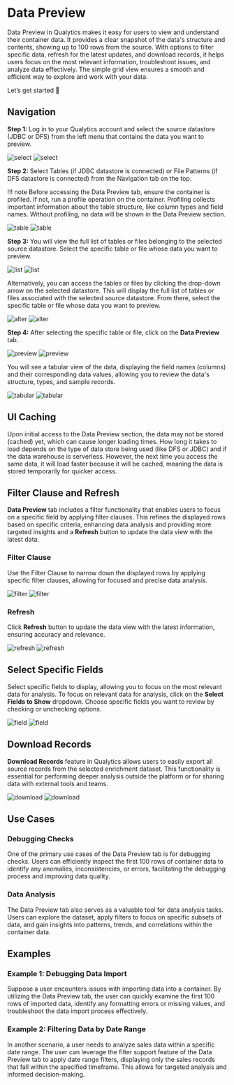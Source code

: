 # Data Preview

Data Preview in Qualytics makes it easy for users to view and understand their container data. It provides a clear snapshot of the data's structure and contents, showing up to 100 rows from the source. With options to filter specific data, refresh for the latest updates, and download records, it helps users focus on the most relevant information, troubleshoot issues, and analyze data effectively. The simple grid view ensures a smooth and efficient way to explore and work with your data.

Let’s get started 🚀

## Navigation

**Step 1:** Log in to your Qualytics account and select the source datastore (JDBC or DFS) from the left menu that contains the data you want to preview.

![select](../assets/container/data-preview/select-light.png#only-light)
![select](../assets/container/data-preview/select-dark.png#only-dark)

**Step 2:** Select Tables (if JDBC datastore is connected) or File Patterns (if DFS datastore is connected) from the Navigation tab on the top.

!!! note
    Before accessing the Data Preview tab, ensure the container is profiled. If not, run a profile operation on the container. Profiling collects important information about the table structure, like column types and field names. Without profiling, no data will be shown in the Data Preview section.

![table](../assets/container/data-preview/table-light.png#only-light)
![table](../assets/container/data-preview/table-dark.png#only-dark)

**Step 3:** You will view the full list of tables or files belonging to the selected source datastore. Select the specific table or file whose data you want to preview.

![list](../assets/container/data-preview/list-light.png#only-light)
![list](../assets/container/data-preview/list-dark.png#only-dark)

Alternatively, you can access the tables or files by clicking the drop-down arrow on the selected datastore. This will display the full list of tables or files associated with the selected source datastore. From there, select the specific table or file whose data you want to preview.

![alter](../assets/container/data-preview/alter-light.png#only-light)
![alter](../assets/container/data-preview/alter-dark.png#only-dark)

**Step 4:** After selecting the specific table or file, click on the **Data Preview** tab.

![preview](../assets/container/data-preview/preview-light.png#only-light)
![preview](../assets/container/data-preview/preview-dark.png#only-dark)

You will see a tabular view of the data, displaying the field names (columns) and their corresponding data values, allowing you to review the data's structure, types, and sample records.

![tabular](../assets/container/data-preview/tabular-light.png#only-light)
![tabular](../assets/container/data-preview/tabular-dark.png#only-dark)

## UI Caching

Upon initial access to the Data Preview section, the data may not be stored (cached) yet, which can cause longer loading times. How long it takes to load depends on the type of data store being used (like DFS or JDBC) and if the data warehouse is serverless. However, the next time you access the same data, it will load faster because it will be cached, meaning the data is stored temporarily for quicker access.

## Filter Clause and Refresh

**Data Preview** tab includes a filter functionality that enables users to focus on a specific field by applying filter clauses. This refines the displayed rows based on specific criteria, enhancing data analysis and providing more targeted insights and a **Refresh** button to update the data view with the latest data.

### Filter Clause

Use the Filter Clause to narrow down the displayed rows by applying specific filter clauses, allowing for focused and precise data analysis.

![filter](../assets/container/data-preview/filter-light.png#only-light)
![filter](../assets/container/data-preview/filter-dark.png#only-dark)

### Refresh

Click **Refresh** button to update the data view with the latest information, ensuring accuracy and relevance.

![refresh](../assets/container/data-preview/refresh-light.png#only-light)
![refresh](../assets/container/data-preview/refresh-dark.png#only-dark)

## Select Specific Fields

Select specific fields to display, allowing you to focus on the most relevant data for analysis. To focus on relevant data for analysis, click on the **Select Fields to Show** dropdown. Choose specific fields you want to review by checking or unchecking options.

![field](../assets/container/data-preview/field-light.png#only-light)
![field](../assets/container/data-preview/field-dark.png#only-dark)

## Download Records

**Download Records** feature in Qualytics allows users to easily export all source records from the selected enrichment dataset. This functionality is essential for performing deeper analysis outside the platform or for sharing data with external tools and teams.

![download](../assets/container/data-preview/download-light.png#only-light)
![download](../assets/container/data-preview/download-dark.png#only-dark)

## Use Cases

### Debugging Checks

One of the primary use cases of the Data Preview tab is for debugging checks. Users can efficiently inspect the first 100 rows of container data to identify any anomalies, inconsistencies, or errors, facilitating the debugging process and improving data quality.

### Data Analysis

The Data Preview tab also serves as a valuable tool for data analysis tasks. Users can explore the dataset, apply filters to focus on specific subsets of data, and gain insights into patterns, trends, and correlations within the container data.

## Examples

### Example 1: Debugging Data Import

Suppose a user encounters issues with importing data into a container. By utilizing the Data Preview tab, the user can quickly examine the first 100 rows of imported data, identify any formatting errors or missing values, and troubleshoot the data import process effectively.

### Example 2: Filtering Data by Date Range

In another scenario, a user needs to analyze sales data within a specific date range. The user can leverage the filter support feature of the Data Preview tab to apply date range filters, displaying only the sales records that fall within the specified timeframe. This allows for targeted analysis and informed decision-making.
